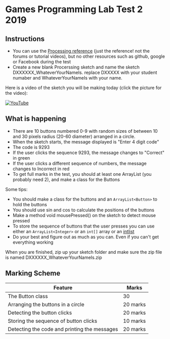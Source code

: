 # Games Programming Lab Test 2 2019

## Instructions
- You can use the [Processing reference](https://processing.org/reference/) (just the reference! not the forums or tutorial videos), but no other resources such as github, google or Facebook during the test
- Create a new blank Procerssing sketch and name the sketch DXXXXXX_WhateverYourNameIs. replace DXXXXX with your student numaber and WhateverYourNameIs with your name. 

Here is a video of the sketch you will be making today (click the picture for the video):

[![YouTube](http://img.youtube.com/vi/O7yDB3nuuug/0.jpg)](https://www.youtube.com/watch?v=O7yDB3nuuug)

## What is happening

- There are 10 buttons numbered 0-9 with random sizes of between 10 and 30 pixels radius (20-60 diameter) arranged in a circle. 
- When the sketch starts, the message displayed is "Enter 4 digit code"
- The code is 9293
- If the user clicks the sequence 9293, the message changes to "Correct" in green
- If the user clicks a different sequence of numbers, the message changes to Incorrect in red
- To get full marks in the test, you should at least one ArrayList (you probably need 2), and make a class for the Buttons

Some tips:

- You should make a class for the buttons and an ```ArrayList<Button>``` to hold the buttons
- You should use sin and cos to calculate the positions of the buttons
- Make a method void mousePressed() on the sketch to detect mouse pressed
- To store the sequence of buttons that the user presses you can use either an ```ArrayList<Integer>``` or an ```int[]``` array or an [intlist]()
- Do your best and figure out as much as you can. Even if you can't get everything working

When you are finished, zip up your sketch folder and make sure the zip file is named DXXXXXX_WhateverYourNameIs.zip

## Marking Scheme

| Feature | Marks |
|---------|-------|
| The Button class | 30 |
| Arranging the buttons in a circle | 20 marks |
| Detecting the button clicks | 20 marks |
| Storing the sequence of button clicks | 10 marks |
| Detecting the code and printing the messages | 20 marks |